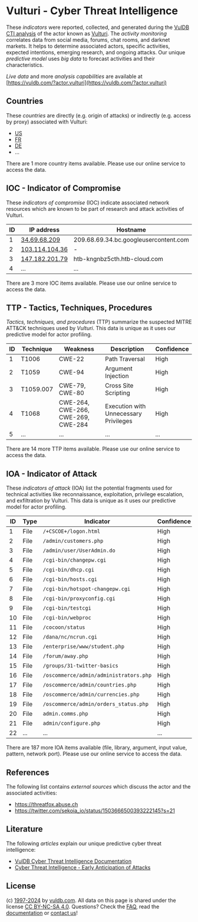 # Vulturi - Cyber Threat Intelligence

These _indicators_ were reported, collected, and generated during the [VulDB CTI analysis](https://vuldb.com/?kb.cti) of the actor known as [Vulturi](https://vuldb.com/?actor.vulturi). The _activity monitoring_ correlates data from social media, forums, chat rooms, and darknet markets. It helps to determine associated actors, specific activities, expected intentions, emerging research, and ongoing attacks. Our unique _predictive model_ uses _big data_ to forecast activities and their characteristics.

_Live data_ and more _analysis capabilities_ are available at [https://vuldb.com/?actor.vulturi](https://vuldb.com/?actor.vulturi)

## Countries

These _countries_ are directly (e.g. origin of attacks) or indirectly (e.g. access by proxy) associated with Vulturi:

* [US](https://vuldb.com/?country.us)
* [FR](https://vuldb.com/?country.fr)
* [DE](https://vuldb.com/?country.de)
* ...

There are 1 more country items available. Please use our online service to access the data.

## IOC - Indicator of Compromise

These _indicators of compromise_ (IOC) indicate associated network resources which are known to be part of research and attack activities of Vulturi.

ID | IP address | Hostname | Campaign | Confidence
-- | ---------- | -------- | -------- | ----------
1 | [34.69.68.209](https://vuldb.com/?ip.34.69.68.209) | 209.68.69.34.bc.googleusercontent.com | - | Medium
2 | [103.114.104.36](https://vuldb.com/?ip.103.114.104.36) | - | - | High
3 | [147.182.201.79](https://vuldb.com/?ip.147.182.201.79) | htb-kngnbz5cth.htb-cloud.com | - | High
4 | ... | ... | ... | ...

There are 3 more IOC items available. Please use our online service to access the data.

## TTP - Tactics, Techniques, Procedures

_Tactics, techniques, and procedures_ (TTP) summarize the suspected MITRE ATT&CK techniques used by _Vulturi_. This data is unique as it uses our predictive model for actor profiling.

ID | Technique | Weakness | Description | Confidence
-- | --------- | -------- | ----------- | ----------
1 | T1006 | CWE-22 | Path Traversal | High
2 | T1059 | CWE-94 | Argument Injection | High
3 | T1059.007 | CWE-79, CWE-80 | Cross Site Scripting | High
4 | T1068 | CWE-264, CWE-266, CWE-269, CWE-284 | Execution with Unnecessary Privileges | High
5 | ... | ... | ... | ...

There are 14 more TTP items available. Please use our online service to access the data.

## IOA - Indicator of Attack

These _indicators of attack_ (IOA) list the potential fragments used for technical activities like reconnaissance, exploitation, privilege escalation, and exfiltration by Vulturi. This data is unique as it uses our predictive model for actor profiling.

ID | Type | Indicator | Confidence
-- | ---- | --------- | ----------
1 | File | `/+CSCOE+/logon.html` | High
2 | File | `/admin/customers.php` | High
3 | File | `/admin/user/UserAdmin.do` | High
4 | File | `/cgi-bin/changepw.cgi` | High
5 | File | `/cgi-bin/dhcp.cgi` | High
6 | File | `/cgi-bin/hosts.cgi` | High
7 | File | `/cgi-bin/hotspot-changepw.cgi` | High
8 | File | `/cgi-bin/proxyconfig.cgi` | High
9 | File | `/cgi-bin/testcgi` | High
10 | File | `/cgi-bin/webproc` | High
11 | File | `/cocoon/status` | High
12 | File | `/dana/nc/ncrun.cgi` | High
13 | File | `/enterprise/www/student.php` | High
14 | File | `/forum/away.php` | High
15 | File | `/groups/31-twitter-basics` | High
16 | File | `/oscommerce/admin/administrators.php` | High
17 | File | `/oscommerce/admin/countries.php` | High
18 | File | `/oscommerce/admin/currencies.php` | High
19 | File | `/oscommerce/admin/orders_status.php` | High
20 | File | `admin.comms.php` | High
21 | File | `admin/configure.php` | High
22 | ... | ... | ...

There are 187 more IOA items available (file, library, argument, input value, pattern, network port). Please use our online service to access the data.

## References

The following list contains _external sources_ which discuss the actor and the associated activities:

* https://threatfox.abuse.ch
* https://twitter.com/sekoia_io/status/1503666500393222145?s=21

## Literature

The following _articles_ explain our unique predictive cyber threat intelligence:

* [VulDB Cyber Threat Intelligence Documentation](https://vuldb.com/?kb.cti)
* [Cyber Threat Intelligence - Early Anticipation of Attacks](https://www.scip.ch/en/?labs.20201022)

## License

(c) [1997-2024](https://vuldb.com/?kb.changelog) by [vuldb.com](https://vuldb.com/?kb.about). All data on this page is shared under the license [CC BY-NC-SA 4.0](https://creativecommons.org/licenses/by-nc-sa/4.0/). Questions? Check the [FAQ](https://vuldb.com/?kb.faq), read the [documentation](https://vuldb.com/?kb) or [contact us](https://vuldb.com/?contact)!
